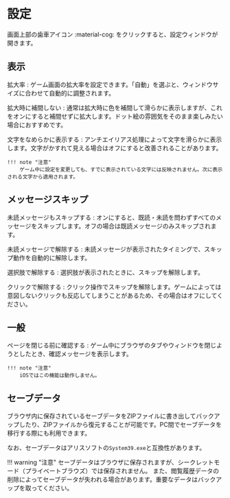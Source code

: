# 設定

画面上部の歯車アイコン :material-cog: をクリックすると、設定ウィンドウが開きます。

## 表示

拡大率
:   ゲーム画面の拡大率を設定できます。「自動」を選ぶと、ウィンドウサイズに合わせて自動的に調整されます。

拡大時に補間しない
:   通常は拡大時に色を補間して滑らかに表示しますが、これをオンにすると補間せずに拡大します。ドット絵の雰囲気をそのまま楽しみたい場合におすすめです。

文字をなめらかに表示する
:   アンチエイリアス処理によって文字を滑らかに表示します。文字がかすれて見える場合はオフにすると改善されることがあります。

    !!! note "注意"
        ゲーム中に設定を変更しても、すでに表示されている文字には反映されません。次に表示される文字から適用されます。

## メッセージスキップ
未読メッセージもスキップする
:   オンにすると、既読・未読を問わずすべてのメッセージをスキップします。オフの場合は既読メッセージのみスキップされます。

未読メッセージで解除する
:   未読メッセージが表示されたタイミングで、スキップ動作を自動的に解除します。

選択肢で解除する
:   選択肢が表示されたときに、スキップを解除します。

クリックで解除する
:   クリック操作でスキップを解除します。ゲームによっては意図しないクリックも反応してしまうことがあるため、その場合はオフにしてください。

## 一般

ページを閉じる前に確認する
:   ゲーム中にブラウザのタブやウィンドウを閉じようとしたとき、確認メッセージを表示します。

    !!! note "注意"
        iOSではこの機能は動作しません。

## セーブデータ

ブラウザ内に保存されているセーブデータをZIPファイルに書き出してバックアップしたり、ZIPファイルから復元することが可能です。PC間でセーブデータを移行する際にも利用できます。

なお、セーブデータはアリスソフトの`System39.exe`と互換性があります。

!!! warning "注意"
    セーブデータはブラウザに保存されますが、シークレットモード（プライベートブラウズ）では保存されません。
    また、閲覧履歴データの削除によってセーブデータが失われる場合があります。重要なデータはバックアップを取ってください。
